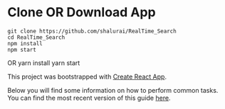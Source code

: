 
# Clone OR Download App
    git clone https://github.com/shalurai/RealTime_Search
    cd RealTime_Search
    npm install
    npm start
  OR
   yarn install
   yarn start


This project was bootstrapped with [Create React App](https://github.com/facebookincubator/create-react-app).

Below you will find some information on how to perform common tasks.<br>
You can find the most recent version of this guide [here](https://github.com/facebookincubator/create-react-app/blob/master/packages/react-scripts/template/README.md).
